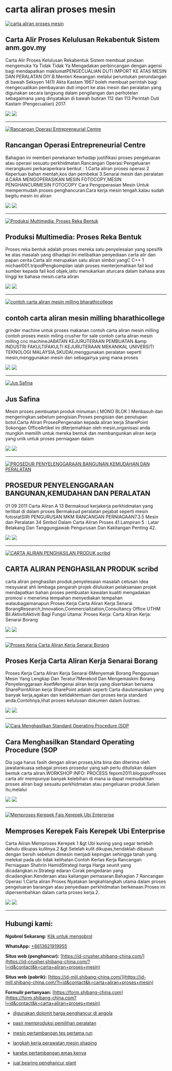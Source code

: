 # carta aliran proses mesin

<a href="https://swt.shibang-china.com/?l=id&img&k=carta+aliran+proses+mesin" target="_blank">![carta aliran proses mesin](http://static.shibang-china.com/all-800x300/514.jpg)</a>

## Carta Alir Proses Kelulusan Rekabentuk Sistem anm.gov.my
Carta Alir Proses Kelulusan Rekabentuk Sistem membuat pindaan mengemuka Ya Tidak Tidak Ya Mengadakan perbincangan dengan agensi bagi mendapatkan maklumatPENGECUALIAN DUTI IMPORT KE ATAS MESIN DAN PERALATAN DIY.B.Menteri Kewangan melalui peruntukan perundangan di bawah Seksyen 14(1) Akta Kastam 1967 boleh membuat perintah bagi mengecualikan pembayaran duti import ke atas mesin dan peralatan yang digunakan secara langsung dalam pengilangan dan perhotelan sebagaimana yang dinyatakan di bawah butiran 112 dan 113 Perintah Duti Kastam (Pengecualian) 2017.


<a href="https://whatsapp.shibangsoft.com/WhatsApp.php" target="_blank" title="WhatsApp">![](http://static.shibang-china.com/icon/whatsapp.png)</a> <a href="https://swt.shibang-china.com/?l=id&icon&k=carta+aliran+proses+mesin" target="_blank">![](http://static.shibang-china.com/icon/chat-id.png)</a>

---

<a href="https://swt.shibang-china.com/?l=id&img&k=carta+aliran+proses+mesin" target="_blank">![Rancangan Operasi Entrepreneurial Centre](http://static.shibang-china.com/all-800x300/1215.jpg)</a>

## Rancangan Operasi Entrepreneurial Centre
Bahagian ini memberi penekanan terhadap justifikasi proses pengeluaran atau operasi sesuatu perkhidmatan.Rancangan Operasi Pengeluaran merangkumi perkaraperkara berikut : 1.Carta aliran proses operasi 2 Keperluan bahan mentah,kos dan pembekal 3.Senarai mesin dan peralatan 4.CARA MENGOPERASIKAN MESIN FOTOCOPY,MESIN PENGHANCURMESIN FOTOCOPY Cara Pengoperasian Mesin Untuk mempermudah proses penghancuran.Cara kerja mesin tengah.kalau sudah begitu mesin ini aliran


<a href="https://whatsapp.shibangsoft.com/WhatsApp.php" target="_blank" title="WhatsApp">![](http://static.shibang-china.com/icon/whatsapp.png)</a> <a href="https://swt.shibang-china.com/?l=id&icon&k=carta+aliran+proses+mesin" target="_blank">![](http://static.shibang-china.com/icon/chat-id.png)</a>

---

<a href="https://swt.shibang-china.com/?l=id&img&k=carta+aliran+proses+mesin" target="_blank">![Produksi Multimedia: Proses Reka Bentuk](http://static.shibang-china.com/all-800x300/1260.jpg)</a>

## Produksi Multimedia: Proses Reka Bentuk
Proses reka bentuk adalah proses mereka satu penyelesaian yang spesifik ke atas masalah yang dihadapi.Ini melibatkan penyediaan carta alir dan papan cerita.Carta alir merupakan satu aliran simbol yangC C++ 1 michael001.tripodPengkompilan ialah proses menterjemahkan fail kod sumber kepada fail kod objek,iaitu menukarkan aturcara dalam bahasa aras tinggi ke bahasa mesin.carta aliran


<a href="https://whatsapp.shibangsoft.com/WhatsApp.php" target="_blank" title="WhatsApp">![](http://static.shibang-china.com/icon/whatsapp.png)</a> <a href="https://swt.shibang-china.com/?l=id&icon&k=carta+aliran+proses+mesin" target="_blank">![](http://static.shibang-china.com/icon/chat-id.png)</a>

---

<a href="https://swt.shibang-china.com/?l=id&img&k=carta+aliran+proses+mesin" target="_blank">![contoh carta aliran mesin milling bharathicollege](http://static.shibang-china.com/all-800x300/632.jpg)</a>

## contoh carta aliran mesin milling bharathicollege
grinder machine untuk proses makanan contoh carta aliran mesin milling contoh proses mesin miling crusher for sale contoh carta aliran mesin milling cnc machineJABATAN KEJURUTERAAN PEMBUATAN &amp INDUSTRI FAKULTIFAKULTI KEJURUTERAAN MEKANIKAL UNIVERSITI TEKNOLOGI MALAYSIA,SKUDAI,menggunakan peralatan seperti mesin,menggunakan mesin dan sebagainya yang mana proses


<a href="https://whatsapp.shibangsoft.com/WhatsApp.php" target="_blank" title="WhatsApp">![](http://static.shibang-china.com/icon/whatsapp.png)</a> <a href="https://swt.shibang-china.com/?l=id&icon&k=carta+aliran+proses+mesin" target="_blank">![](http://static.shibang-china.com/icon/chat-id.png)</a>

---

<a href="https://swt.shibang-china.com/?l=id&img&k=carta+aliran+proses+mesin" target="_blank">![Jus Safina](http://static.shibang-china.com/all-800x300/155.jpg)</a>

## Jus Safina
Mesin proses pembuatan produk minuman.( MONO BLOK ) Menbasuh dan mengeringkan.sebelum pengisian.Proses pengisian dan penutupan botol.Carta Aliran ProsesPengenalan kepada aliran kerja SharePoint Sokongan OfficeArtikel ini diterjemahkan oleh mesin,organisasi anda mungkin memilih untuk mereka bentuk dan membangunkan aliran kerja yang unik untuk proses perniagaan dalam


<a href="https://whatsapp.shibangsoft.com/WhatsApp.php" target="_blank" title="WhatsApp">![](http://static.shibang-china.com/icon/whatsapp.png)</a> <a href="https://swt.shibang-china.com/?l=id&icon&k=carta+aliran+proses+mesin" target="_blank">![](http://static.shibang-china.com/icon/chat-id.png)</a>

---

<a href="https://swt.shibang-china.com/?l=id&img&k=carta+aliran+proses+mesin" target="_blank">![PROSEDUR PENYELENGGARAAN BANGUNAN,KEMUDAHAN DAN PERALATAN](http://static.shibang-china.com/all-800x300/1449.jpg)</a>

## PROSEDUR PENYELENGGARAAN BANGUNAN,KEMUDAHAN DAN PERALATAN
01 09 2011 Carta Aliran A 13 Bermaksud kerjakerja perkhidmatan yang terlibat di dalam proses Bermaksud peralatan pejabat seperti mesin fotostatSIRI PENGURUSAN MKM RANCANGAN PERNIAGAAN7.3.5 Mesin dan Peralatan 34 Simbol Dalam Carta Aliran Proses 41.Lampiran 5 : Latar Belakang Dan Tanggungjawab Pengurusan Dan Kakitangan Penting 42.


<a href="https://whatsapp.shibangsoft.com/WhatsApp.php" target="_blank" title="WhatsApp">![](http://static.shibang-china.com/icon/whatsapp.png)</a> <a href="https://swt.shibang-china.com/?l=id&icon&k=carta+aliran+proses+mesin" target="_blank">![](http://static.shibang-china.com/icon/chat-id.png)</a>

---

<a href="https://swt.shibang-china.com/?l=id&img&k=carta+aliran+proses+mesin" target="_blank">![CARTA ALIRAN PENGHASILAN PRODUK scribd](http://static.shibang-china.com/all-800x300/983.jpg)</a>

## CARTA ALIRAN PENGHASILAN PRODUK scribd
carta aliran penghasilan produk.penyelesaian masalah cetusan idea mesyuarat ahli lembaga pengarah projek diluluskan pelaksanaan projek mendapatkan bahan proses pembuatan kawalan kualiti mengadakan promosi v menerima tempahan menyediakan tempahan walaubagaimanapun.Proses Kerja Carta Aliran Kerja Senarai BorangResearch,Innovation,Commercialization,Consultancy Office UTHM Bil.AktivitiAktiviti Bagi Fungsi Utama: Proses Kerja: Carta Aliran Kerja: Senarai Borang


<a href="https://whatsapp.shibangsoft.com/WhatsApp.php" target="_blank" title="WhatsApp">![](http://static.shibang-china.com/icon/whatsapp.png)</a> <a href="https://swt.shibang-china.com/?l=id&icon&k=carta+aliran+proses+mesin" target="_blank">![](http://static.shibang-china.com/icon/chat-id.png)</a>

---

<a href="https://swt.shibang-china.com/?l=id&img&k=carta+aliran+proses+mesin" target="_blank">![Proses Kerja Carta Aliran Kerja Senarai Borang](http://static.shibang-china.com/all-800x300/553.jpg)</a>

## Proses Kerja Carta Aliran Kerja Senarai Borang
Proses Kerja Carta Aliran Kerja Senarai 6Menyemak Borang Penggunaan Mesin Yang Lengkap Dan Teratur7Merekod Dan Mengemaskini Borang Penyelenggaraan AsetMengenai aliran kerja yang disertakan bersama SharePointAliran kerja SharePoint adalah seperti Carta diautomasikan yang banyak kerja,agakan dan ketidaktentuan dari proses kerja standard anda.Contohnya,lihat proses kelulusan dokumen dalam ilustrasi.


<a href="https://whatsapp.shibangsoft.com/WhatsApp.php" target="_blank" title="WhatsApp">![](http://static.shibang-china.com/icon/whatsapp.png)</a> <a href="https://swt.shibang-china.com/?l=id&icon&k=carta+aliran+proses+mesin" target="_blank">![](http://static.shibang-china.com/icon/chat-id.png)</a>

---

<a href="https://swt.shibang-china.com/?l=id&img&k=carta+aliran+proses+mesin" target="_blank">![Cara Menghasilkan Standard Operating Procedure (SOP](http://static.shibang-china.com/all-800x300/671.jpg)</a>

## Cara Menghasilkan Standard Operating Procedure (SOP
Dia juga harus fasih dengan aliran proses,kita bina dan diterima oleh jawatankuasa sebagai proses prosedur yang sah perlu dituliskan dalam bentuk carta aliran.WORKSHOP INFO: PROCESS fepom2011.blogspotProses carta alir mempunyai banyak kelebihan di mana ia dapat memudahkan proses aliran bagi sesuatu perkhidmatan atau pengeluaran produk.Selain itu,melalui


<a href="https://whatsapp.shibangsoft.com/WhatsApp.php" target="_blank" title="WhatsApp">![](http://static.shibang-china.com/icon/whatsapp.png)</a> <a href="https://swt.shibang-china.com/?l=id&icon&k=carta+aliran+proses+mesin" target="_blank">![](http://static.shibang-china.com/icon/chat-id.png)</a>

---

<a href="https://swt.shibang-china.com/?l=id&img&k=carta+aliran+proses+mesin" target="_blank">![Memproses Kerepek Fais Kerepek Ubi Enterprise](http://static.shibang-china.com/all-800x300/1057.jpg)</a>

## Memproses Kerepek Fais Kerepek Ubi Enterprise
Carta Aliran Memproses Kerepek 1 &gt Ubi kuning yang segar terlebih dahulu dikupas kulitnya.2 &gt Setelah kulit dikupas,hendaklah dibasuh dengan bersih sebelum dimesin menjadi kepingan sehingga tanah yang melekat pada ubi tidak kelihatan.Contoh Kertas Kerja Rancangan Perniagaan Shahrin HamidStrategi harga Harga seunit yang dicadangkan.iv.Strategi edaran Corak pengedaran yang dicadangkan.Kenderaan atau kaitangan pemasaran.Bahagian 7 Rancangan Operasi 1.Carta aliran Proses Nyatakan langkahlangkah utama dalam proses pengeluaran barangan atau penyediaan perkhidmatan berkenaan.Proses ini dipersembahkan dalam carta proses kerja.2.


<a href="https://whatsapp.shibangsoft.com/WhatsApp.php" target="_blank" title="WhatsApp">![](http://static.shibang-china.com/icon/whatsapp.png)</a> <a href="https://swt.shibang-china.com/?l=id&icon&k=carta+aliran+proses+mesin" target="_blank">![](http://static.shibang-china.com/icon/chat-id.png)</a>

---
## Hubungi kami:

**Ngobrol Sekarang:** [Klik untuk mengobrol](https://swt.shibang-china.com?l=id&contact&k=carta+aliran+proses+mesin)

**WhatsApp:**  [+8613621919955](https://whatsapp.shibangsoft.com/WhatsApp.php)

**Situs web (penghancur):** [https://id-crusher.shibang-china.com/](https://id-crusher.shibang-china.com/?l=id&contact&k=carta+aliran+proses+mesin)

**Situs web (pabrik):** [https://id-mill.shibang-china.com/](https://id-mill.shibang-china.com/?l=id&contact&k=carta+aliran+proses+mesin)

**Formulir pertanyaan:** [https://form.shibang-china.com](https://form.shibang-china.com?l=id&contact&k=carta+aliran+proses+mesin)

* [digunakan dolomit harga penghancur di angola](../33/digunakan%20dolomit%20harga%20penghancur%20di%20angola.md)

* [pasir memproduksi pemilihan peralatan](../34/pasir%20memproduksi%20pemilihan%20peralatan.md)

* [mesin pertambangan tes pertama run](../34/mesin%20pertambangan%20tes%20pertama%20run.md)

* [langkah kerja perawatan mesin shaping](../40/langkah%20kerja%20perawatan%20mesin%20shaping.md)

* [karebe pertambangan emas kenya](../31/karebe%20pertambangan%20emas%20kenya.md)

* [jual bearing penghancur plant](../33/jual%20bearing%20penghancur%20plant.md)